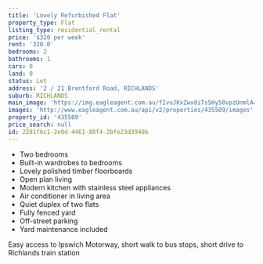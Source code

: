 ```yaml
---
title: 'Lovely Refurbished Flat'
property_type: Flat
listing_type: residential_rental
price: '$320 per week'
rent: '320.0'
bedrooms: 2
bathrooms: 1
cars: 0
land: 0
status: Let
address: '2 / 21 Brentford Road, RICHLANDS'
suburb: RICHLANDS
main_image: 'https://img.eagleagent.com.au/fIvuJKxZwx8iTsSHy50vpzUnmlA=/1280x854/smart/https://s3-us-west-2.amazonaws.com/eagleagent-orig/images/6825062/423165998-image-M.jpg'
images: 'http://www.eagleagent.com.au/api/v2/properties/435509/images'
property_id: '435509'
price_search: null
id: 2281f6c1-2e0d-4461-88f4-2bfe23d3940b
---
```

* Two bedrooms
* Built-in wardrobes to bedrooms
* Lovely polished timber floorboards
* Open plan living
* Modern kitchen with stainless steel appliances
* Air conditioner in living area
* Quiet duplex of two flats
* Fully fenced yard
* Off-street parking
* Yard maintenance included

Easy access to Ipswich Motorway, short walk to bus stops, short drive to Richlands train station